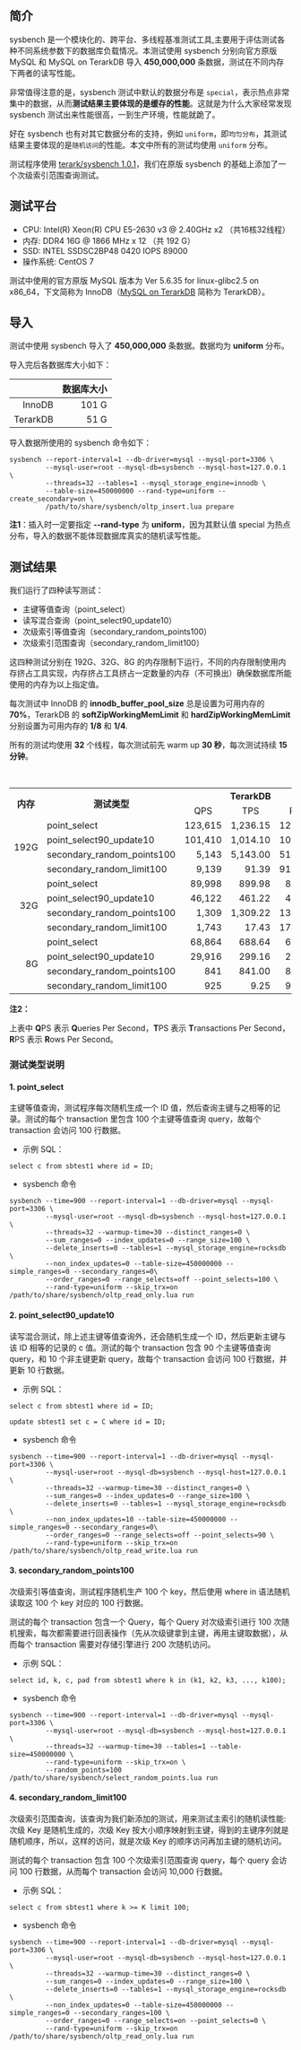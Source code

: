 ## 简介
sysbench 是一个模块化的、跨平台、多线程基准测试工具,主要用于评估测试各种不同系统参数下的数据库负载情况。本测试使用 sysbench 分别向官方原版 MySQL 和 MySQL on TerarkDB 导入 **450,000,000** 条数据，测试在不同内存下两者的读写性能。

非常值得注意的是，sysbench 测试中默认的数据分布是 `special`，表示热点非常集中的数据，从而**测试结果主要体现的是缓存的性能**。这就是为什么大家经常发现 sysbench 测试出来性能很高，一到生产环境，性能就跪了。

好在 sysbench 也有对其它数据分布的支持，例如 `uniform`，即`均匀分布`，其测试结果主要体现的是`随机访问`的性能。本文中所有的测试均使用 `uniform` 分布。

测试程序使用 [terark/sysbench 1.0.1](https://github.com/Terark/sysbench)，我们在原版 sysbench 的基础上添加了一个次级索引范围查询测试。

## 测试平台

- CPU: Intel(R) Xeon(R) CPU E5-2630 v3 @ 2.40GHz x2 （共16核32线程）
- 内存: DDR4 16G @ 1866 MHz x 12 （共 192 G）
- SSD: INTEL SSDSC2BP48 0420 IOPS 89000
- 操作系统: CentOS 7

测试中使用的官方原版 MySQL 版本为 Ver 5.6.35 for linux-glibc2.5 on x86_64，下文简称为 InnoDB（[MySQL on TerarkDB](http://terark.com/docs/mysql-on-terarkdb-manual/zh-hans/installation.html) 简称为 TerarkDB）。

## 导入

测试中使用 sysbench 导入了 **450,000,000** 条数据。数据均为 **uniform** 分布。

导入完后各数据库大小如下：

|      | 数据库大小 |
|-----:|----------:|
| InnoDB   | 101 G |
| TerarkDB | 51 G  |

导入数据所使用的 sysbench 命令如下：

```
sysbench --report-interval=1 --db-driver=mysql --mysql-port=3306 \
         --mysql-user=root --mysql-db=sysbench --mysql-host=127.0.0.1 \
         --threads=32 --tables=1 --mysql_storage_engine=innodb \
         --table-size=450000000 --rand-type=uniform --create_secondary=on \
         /path/to/share/sysbench/oltp_insert.lua prepare
```

**注1**：插入时一定要指定 **--rand-type** 为 **uniform**，因为其默认值 special 为热点分布，导入的数据不能体现数据库真实的随机读写性能。

## 测试结果

我们运行了四种读写测试：
* 主键等值查询（point_select）
* 读写混合查询（point_select90_update10）
* 次级索引等值查询（secondary_random_points100）
* 次级索引范围查询（secondary_random_limit100）

这四种测试分别在 192G、32G、8G 的内存限制下运行，不同的内存限制使用内存挤占工具实现，内存挤占工具挤占一定数量的内存（不可换出）确保数据库所能使用的内存为以上指定值。

每次测试中 InnoDB 的 **innodb_buffer_pool_size** 总是设置为可用内存的 **70%**，TerarkDB 的 **softZipWorkingMemLimit** 和 **hardZipWorkingMemLimit** 分别设置为可用内存的 **1/8** 和 **1/4**.

所有的测试均使用 **32** 个线程，每次测试前先 warm up **30 秒**，每次测试持续 **15 分钟**。

<table>
    <tr>
             <th rowspan="2">内存</th><th rowspan="2">测试类型</th><th colspan="3">TerarkDB</th><th colspan="3">InnoDB</th>
    </tr>
    <tr align="center">
             <td>QPS</td> <td>TPS</td> <td>RPS</td> <td>QPS</td> <td>TPS</td> <td>RPS</td>
    </tr>
    <tr align="right">
             <td rowspan="4">192G</td> <td align="left">point_select</td> <td>123,615</td> <td>1,236.15</td> <td>123,615</td>
             <td>178,282</td> <td>1,782.82</td> <td>178,282</td>
    </tr>
    <tr align="right">
             <td align="left">point_select90_update10</td> <td>101,410</td> <td>1,014.10</td> <td>101,410</td>
             <td>50,695</td> <td>506.95</td> <td>50,695</td>
    </tr>
    <tr align="right">
             <td align="left">secondary_random_points100</td> <td>5,143</td> <td>5,143.00</td> <td>514,300</td>
             <td>14,278</td> <td>14,278.79</td> <td>1,427,800</td>
    </tr>
    <tr align="right">
             <td align="left">secondary_random_limit100</td> <td>9,139</td> <td>91.39</td> <td>913,900</td>
             <td>21,164</td> <td>211.64</td> <td>2,116,400</td>
    </tr>
    <tr align="right">
             <td rowspan="4">32G</td><td align="left">point_select</td> <td>89,998</td> <td>899.98</td> <td>89,998</td>
             <td>22,301</td> <td>223.01</td> <td>22,301</td>
    </tr>
    <tr align="right">
             <td align="left">point_select90_update10</td> <td>46,122</td> <td>461.22</td> <td>46,122</td>
             <td>12,445</td> <td>124.45</td> <td>12,445</td>
    </tr>
    <tr align="right">
             <td align="left">secondary_random_points100</td> <td>1,309</td> <td>1,309.22</td> <td>130,922</td>
             <td>228</td> <td>227.68</td> <td>22,768</td>
    </tr>
    <tr align="right">
             <td align="left">secondary_random_limit100</td> <td>1,743</td> <td>17.43</td> <td>174,300</td>
             <td>232</td> <td>2.32</td> <td>23,200</td>
    </tr>
    <tr align="right">
             <td rowspan="4">8G</td> <td align="left">point_select</td> <td>68,864</td> <td>688.64</td> <td>68,864</td>
             <td>23,829</td> <td>238.29</td> <td>23,829</td>
    </tr>
    <tr align="right">
             <td align="left">point_select90_update10</td> <td>29,916</td> <td>299.16</td> <td>29,916</td>
             <td>12,787</td> <td>127.87</td> <td>17,787</td>
    </tr>
    <tr align="right">
             <td align="left">secondary_random_points100</td> <td>841</td> <td>841.00</td> <td>84,100</td>
             <td>172</td> <td>171.63</td> <td>17,163</td>
    </tr>
    <tr align="right">
             <td align="left">secondary_random_limit100</td> <td>925</td> <td>9.25</td> <td>92,500</td>
             <td>251</td> <td>2.51</td> <td>25,100</td>
    </tr>
</table>

**注2：**

上表中 **Q**PS 表示 **Q**ueries Per Second，**T**PS 表示 **T**ransactions Per Second，**R**PS 表示 **R**ows Per Second。

### 测试类型说明

#### 1. point_select

主键等值查询，测试程序每次随机生成一个 ID 值，然后查询主键与之相等的记录。测试的每个 transaction 里包含 100 个主键等值查询 query，故每个 transaction 会访问 100 行数据。

- 示例 SQL：
```
select c from sbtest1 where id = ID;
```

- sysbench 命令
```
sysbench --time=900 --report-interval=1 --db-driver=mysql --mysql-port=3306 \
         --mysql-user=root --mysql-db=sysbench --mysql-host=127.0.0.1 \
         --threads=32 --warmup-time=30 --distinct_ranges=0 \
         --sum_ranges=0 --index_updates=0 --range_size=100 \
         --delete_inserts=0 --tables=1 --mysql_storage_engine=rocksdb \
         --non_index_updates=0 --table-size=450000000 --simple_ranges=0 --secondary_ranges=0\
         --order_ranges=0 --range_selects=off --point_selects=100 \
         --rand-type=uniform --skip_trx=on /path/to/share/sysbench/oltp_read_only.lua run
```

#### 2. point_select90_update10

读写混合测试，除上述主键等值查询外，还会随机生成一个 ID，然后更新主键与该 ID 相等的记录的 c 值。测试的每个 transaction 包含 90 个主键等值查询 query，和 10 个非主键更新 query，故每个 transaction 会访问 100 行数据，并更新 10 行数据。

- 示例 SQL：
```
select c from sbtest1 where id = ID;

update sbtest1 set c = C where id = ID;
```

- sysbench 命令
```
sysbench --time=900 --report-interval=1 --db-driver=mysql --mysql-port=3306 \
         --mysql-user=root --mysql-db=sysbench --mysql-host=127.0.0.1 \
         --threads=32 --warmup-time=30 --distinct_ranges=0 \
         --sum_ranges=0 --index_updates=0 --range_size=100 \
         --delete_inserts=0 --tables=1 --mysql_storage_engine=rocksdb \
         --non_index_updates=10 --table-size=450000000 --simple_ranges=0 --secondary_ranges=0\
         --order_ranges=0 --range_selects=off --point_selects=90 \
         --rand-type=uniform --skip_trx=on /path/to/share/sysbench/oltp_read_write.lua run
```

#### 3. secondary_random_points100

次级索引等值查询，测试程序随机生产 100 个 key，然后使用 where in 语法随机读取这 100 个 key 对应的 100 行数据。

测试的每个 transaction 包含一个 Query，每个 Query 对次级索引进行 100 次随机搜索，每次都需要进行回表操作（先从次级键拿到主键，再用主键取数据），从而每个 transaction 需要对存储引擎进行 200 次随机访问。

- 示例 SQL：
```
select id, k, c, pad from sbtest1 where k in (k1, k2, k3, ..., k100);
```

- sysbench 命令
```
sysbench --time=900 --report-interval=1 --db-driver=mysql --mysql-port=3306 \
         --mysql-user=root --mysql-db=sysbench --mysql-host=127.0.0.1 \
         --threads=32 --warmup-time=30 --tables=1 --table-size=450000000 \
         --rand-type=uniform --skip_trx=on \
         --random_points=100 /path/to/share/sysbench/select_random_points.lua run
```

#### 4. secondary_random_limit100

次级索引范围查询，该查询为我们新添加的测试，用来测试主索引的随机读性能: 次级 Key 是随机生成的，次级 Key 按大小顺序映射到主键，得到的主键序列就是随机顺序，所以，这样的访问，就是次级 Key 的顺序访问再加主键的随机访问。

测试的每个 transaction 包含 100 个次级索引范围查询 query，每个 query 会访问 100 行数据，从而每个 transaction 会访问 10,000 行数据。

- 示例 SQL：
```
select c from sbtest1 where k >= K limit 100;
```

- sysbench 命令
```
sysbench --time=900 --report-interval=1 --db-driver=mysql --mysql-port=3306 \
         --mysql-user=root --mysql-db=sysbench --mysql-host=127.0.0.1 \
         --threads=32 --warmup-time=30 --distinct_ranges=0 \
         --sum_ranges=0 --index_updates=0 --range_size=100 \
         --delete_inserts=0 --tables=1 --mysql_storage_engine=rocksdb \
         --non_index_updates=0 --table-size=450000000 --simple_ranges=0 --secondary_ranges=100 \
         --order_ranges=0 --range_selects=on --point_selects=0 \
         --rand-type=uniform --skip_trx=on /path/to/share/sysbench/oltp_read_only.lua run
```
